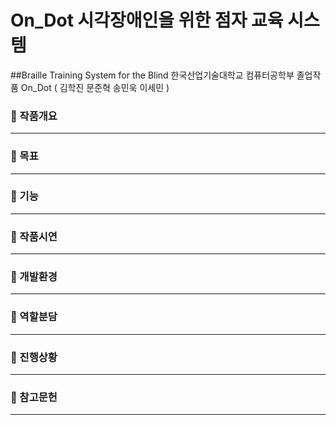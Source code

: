 # On_Dot 시각장애인을 위한 점자 교육 시스템
##Braille Training System for the Blind
한국산업기술대학교 컴퓨터공학부 졸업작품 On_Dot ( 김학진 문준혁 송민욱 이세민 )
### :large_orange_diamond: 작품개요
----------------------------------------------------------

### :large_orange_diamond: 목표
----------------------------------------------------------

### :large_orange_diamond: 기능
----------------------------------------------------------

### :large_orange_diamond: 작품시연
----------------------------------------------------------

### :large_orange_diamond: 개발환경
----------------------------------------------------------

### :large_orange_diamond: 역할분담
----------------------------------------------------------

### :large_orange_diamond: 진행상황
----------------------------------------------------------

### :large_orange_diamond: 참고문헌
----------------------------------------------------------
